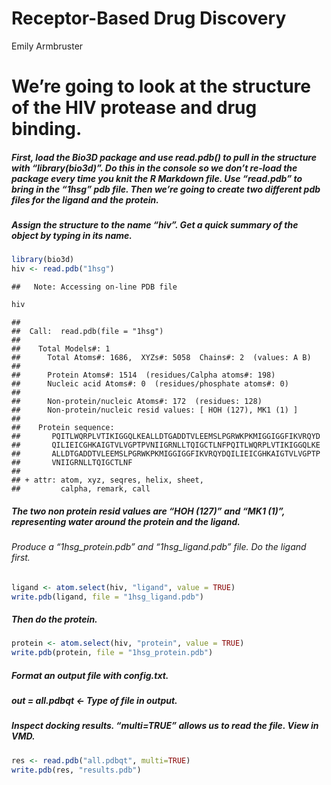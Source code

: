 Receptor-Based Drug Discovery
================
Emily Armbruster

# We’re going to look at the structure of the HIV protease and drug binding.

##### First, load the Bio3D package and use read.pdb() to pull in the structure with “library(bio3d)”. Do this in the console so we don’t re-load the package every time you knit the R Markdown file. Use “read.pdb” to bring in the “1hsg” pdb file. Then we’re going to create two different pdb files for the ligand and the protein.

##### Assign the structure to the name “hiv”. Get a quick summary of the object by typing in its name.

``` r
library(bio3d)
hiv <- read.pdb("1hsg")
```

    ##   Note: Accessing on-line PDB file

``` r
hiv
```

    ## 
    ##  Call:  read.pdb(file = "1hsg")
    ## 
    ##    Total Models#: 1
    ##      Total Atoms#: 1686,  XYZs#: 5058  Chains#: 2  (values: A B)
    ## 
    ##      Protein Atoms#: 1514  (residues/Calpha atoms#: 198)
    ##      Nucleic acid Atoms#: 0  (residues/phosphate atoms#: 0)
    ## 
    ##      Non-protein/nucleic Atoms#: 172  (residues: 128)
    ##      Non-protein/nucleic resid values: [ HOH (127), MK1 (1) ]
    ## 
    ##    Protein sequence:
    ##       PQITLWQRPLVTIKIGGQLKEALLDTGADDTVLEEMSLPGRWKPKMIGGIGGFIKVRQYD
    ##       QILIEICGHKAIGTVLVGPTPVNIIGRNLLTQIGCTLNFPQITLWQRPLVTIKIGGQLKE
    ##       ALLDTGADDTVLEEMSLPGRWKPKMIGGIGGFIKVRQYDQILIEICGHKAIGTVLVGPTP
    ##       VNIIGRNLLTQIGCTLNF
    ## 
    ## + attr: atom, xyz, seqres, helix, sheet,
    ##         calpha, remark, call

##### The two non protein resid values are “HOH (127)” and “MK1 (1)”, representing water around the protein and the ligand.

###### Produce a “1hsg\_protein.pdb” and “1hsg\_ligand.pdb” file. Do the ligand first.

``` r
ligand <- atom.select(hiv, "ligand", value = TRUE)
write.pdb(ligand, file = "1hsg_ligand.pdb")
```

##### Then do the protein.

``` r
protein <- atom.select(hiv, "protein", value = TRUE)
write.pdb(protein, file = "1hsg_protein.pdb")
```

##### Format an output file with config.txt.

##### out = all.pdbqt \<- Type of file in output.

##### Inspect docking results. “multi=TRUE” allows us to read the file. View in VMD.

``` r
res <- read.pdb("all.pdbqt", multi=TRUE)
write.pdb(res, "results.pdb")
```
